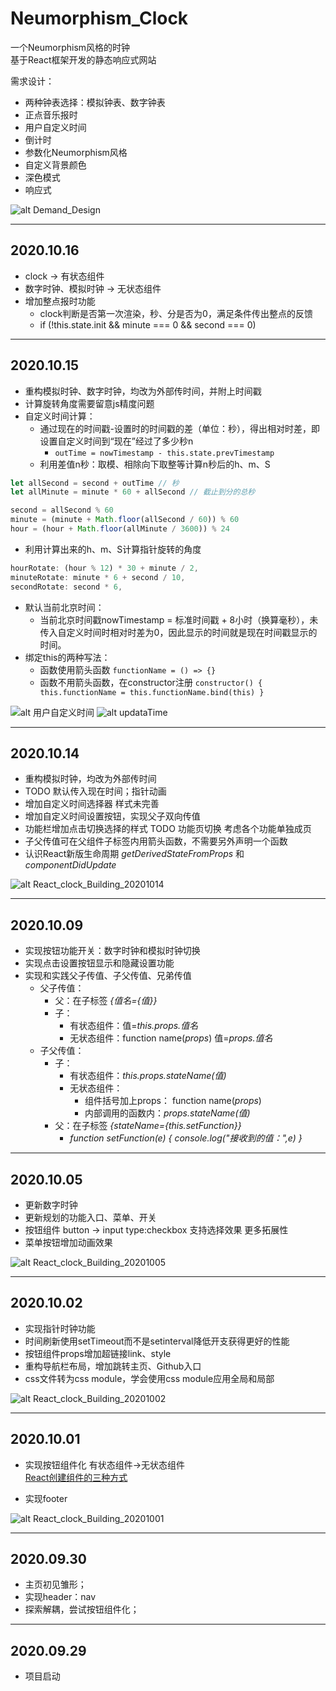 # Neumorphism_Clock

一个Neumorphism风格的时钟  
基于React框架开发的静态响应式网站

需求设计：
- 两种钟表选择：模拟钟表、数字钟表
- 正点音乐报时
- 用户自定义时间  
- 倒计时
- 参数化Neumorphism风格
- 自定义背景颜色
- 深色模式
- 响应式  

![alt Demand_Design](README_PIC/Demand_Design.png)

---
## 2020.10.16
- clock -> 有状态组件
- 数字时钟、模拟时钟 -> 无状态组件
- 增加整点报时功能
  - clock判断是否第一次渲染，秒、分是否为0，满足条件传出整点的反馈
  - if (!this.state.init && minute === 0 && second === 0)

---
## 2020.10.15
- 重构模拟时钟、数字时钟，均改为外部传时间，并附上时间戳
- 计算旋转角度需要留意js精度问题
- 自定义时间计算：
  - 通过现在的时间戳-设置时的时间戳的差（单位：秒），得出相对时差，即设置自定义时间到“现在”经过了多少秒n
    - `outTime = nowTimestamp - this.state.prevTimestamp`
  - 利用差值n秒：取模、相除向下取整等计算n秒后的h、m、S
```javascript
let allSecond = second + outTime // 秒  
let allMinute = minute * 60 + allSecond // 截止到分的总秒 

second = allSecond % 60
minute = (minute + Math.floor(allSecond / 60)) % 60
hour = (hour + Math.floor(allMinute / 3600)) % 24
```
  - 利用计算出来的h、m、S计算指针旋转的角度
```javascript
hourRotate: (hour % 12) * 30 + minute / 2,
minuteRotate: minute * 6 + second / 10,
secondRotate: second * 6,
```
- 默认当前北京时间：
  - 当前北京时间戳nowTimestamp = 标准时间戳 + 8小时（换算毫秒），未传入自定义时间时相对时差为0，因此显示的时间就是现在时间戳显示的时间。
- 绑定this的两种写法：
  - 函数使用箭头函数 `functionName = () => {}`
  - 函数不用箭头函数，在constructor注册 ` constructor() { this.functionName = this.functionName.bind(this) } `

![alt 用户自定义时间](README_PIC/用户自定义时间.png)
![alt updataTime](README_PIC/updataTime.png)

--- 
## 2020.10.14
- 重构模拟时钟，均改为外部传时间
- TODO 默认传入现在时间；指针动画
- 增加自定义时间选择器 样式未完善
- 增加自定义时间设置按钮，实现父子双向传值
- 功能栏增加点击切换选择的样式 TODO 功能页切换 考虑各个功能单独成页
- 子父传值可在父组件子标签内用箭头函数，不需要另外声明一个函数
- 认识React新版生命周期 _getDerivedStateFromProps_ 和 _componentDidUpdate_

![alt React_clock_Building_20201014](README_PIC/React_clock_Building_20201014.png)

---
## 2020.10.09
- 实现按钮功能开关：数字时钟和模拟时钟切换
- 实现点击设置按钮显示和隐藏设置功能
- 实现和实践父子传值、子父传值、兄弟传值
  - 父子传值：
    - 父：在子标签 _{值名={值}}_
    - 子：
      - 有状态组件：值=_this.props.值名_ 
      - 无状态组件：function name(_props_) 值=_props.值名_ 
  - 子父传值：
    - 子：
      - 有状态组件：_this.props.stateName(值)_
      - 无状态组件：
        - 组件括号加上props： function name(_props_) 
        - 内部调用的函数内：_props.stateName(值)_ 
    - 父：在子标签 _{stateName={this.setFunction}}_
      - _function setFunction(e) { console.log("接收到的值：",e) }_

---
## 2020.10.05
- 更新数字时钟
- 更新规划的功能入口、菜单、开关
- 按钮组件 button -> input type:checkbox 支持选择效果 更多拓展性
- 菜单按钮增加动画效果  

![alt React_clock_Building_20201005](README_PIC/React_clock_Building_20201005.png)

---  
## 2020.10.02  
- 实现指针时钟功能
- 时间刷新使用setTimeout而不是setinterval降低开支获得更好的性能  
- 按钮组件props增加超链接link、style
- 重构导航栏布局，增加跳转主页、Github入口
- css文件转为css module，学会使用css module应用全局和局部

![alt React_clock_Building_20201002](README_PIC/React_clock_Building_20201002.png)

---
## 2020.10.01   
- 实现按钮组件化 有状态组件->无状态组件  
[React创建组件的三种方式](https://www.cnblogs.com/wonyun/p/5930333.html )   
  
- 实现footer  
  
![alt React_clock_Building_20201001](README_PIC/React_clock_Building_20201001.png)

---
## 2020.09.30  
- 主页初见雏形；  
- 实现header：nav
- 探索解耦，尝试按钮组件化；

---

## 2020.09.29 
- 项目启动